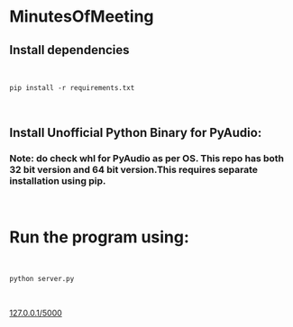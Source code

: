 # MinutesOfMeeting

## Install dependencies

<br>

``` pip install -r requirements.txt ```

<br>

## Install Unofficial Python Binary for PyAudio:




### Note: do check whl for PyAudio as per OS. This repo has both 32 bit version and 64 bit version.This requires separate installation using pip.

<br>

# Run the program using:

<br>

``` python server.py ```

<br>

<a href="127.0.0.1/5000">127.0.0.1/5000</a>
